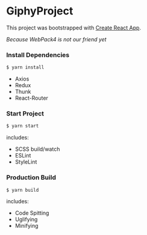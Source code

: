 # GiphyProject

This project was bootstrapped with [Create React App](https://github.com/facebookincubator/create-react-app).

*Because WebPack4 is not our friend yet*

### Install Dependencies
```sh
$ yarn install
```
- Axios
- Redux
- Thunk
- React-Router

### Start Project
```sh
$ yarn start
```
includes:
- SCSS build/watch
- ESLint
- StyleLint

### Production Build
```sh
$ yarn build
```
includes:
- Code Spitting
- Uglifying 
- Minifying